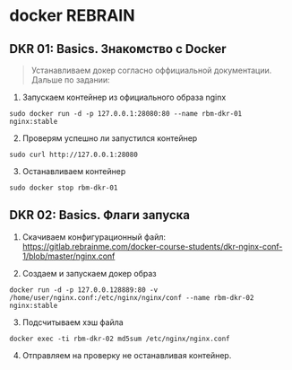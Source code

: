 # docker REBRAIN

## DKR 01: Basics. Знакомство с Docker

> Устанавливаем докер согласно оффициальной документации.
> Дальше по задании:

1. Запускаем контейнер из официального образа nginx

```
sudo docker run -d -p 127.0.0.1:28080:80 --name rbm-dkr-01 nginx:stable
```

2. Проверям успешно ли запустился контейнер

```
sudo curl http://127.0.0.1:28080
```

3. Останавливаем контейнер

```
sudo docker stop rbm-dkr-01
```

## DKR 02: Basics. Флаги запуска

1. Скачиваем конфигурационный файл: https://gitlab.rebrainme.com/docker-course-students/dkr-nginx-conf-1/blob/master/nginx.conf

2. Создаем и запускаем докер образ

```
docker run -d -p 127.0.0.128889:80 -v /home/user/nginx.conf:/etc/nginx/nginx/conf --name rbm-dkr-02 nginx:stable
```

3. Подсчитываем хэш файла

```
docker exec -ti rbm-dkr-02 md5sum /etc/nginx/nginx.conf
```

4. Отправляем на проверку не останавливая контейнер.
